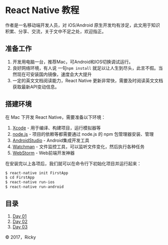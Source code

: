 # React Native 教程

作者是一名移动端开发人员，对 iOS/Android 原生开发均有涉足，此文用于知识积累、分享、交流，关于文中不足之处，欢迎指正。

## 准备工作

1. 开发用电脑一台，推荐Mac，可Android和IOS切换调试运行。
2. 良好网络环境，有人说 一句`npm install` 就足以让人生到尽头，此言不假。当然现在可安装国内镜像，速度会大大提升
3. 一定的英文文档阅读能力，React Native 更新非常快，需要及时阅读英文文档获取最新API变动信息。


## 搭建环境

在 Mac 下开发 React Native，需要准备以下环境：

1. [Xcode](https://developer.apple.com/xcode/cn/) - 用于编译、构建项目，运行模拟器等
2. [node.js](https://nodejs.org/en/) - 项目的依赖等都需要通过 node.js 的 npm 包管理器安装、管理
3. [AndroidStudio](https://developer.android.google.cn/index.html) - Android集成开发工具
4. [Watchman](https://facebook.github.io/watchman/) - 文件监控工具，可以监听文件变化，然后执行各种任务
5. [WebStorm](https://www.jetbrains.com/webstorm/) - Web前端开发神器

在安装完以上各项后，我们就可以在命令行下初始化项目并运行起来：

```bash
$ react-native init FirstApp
$ cd FirstApp
$ react-native run-ios
$ react-native run-android
```


## 目录

1. [Day 01](syntax.md)
2. [Day 02](text.md)
3. [Day 03](image.md)

&copy; 2017，Ricky
